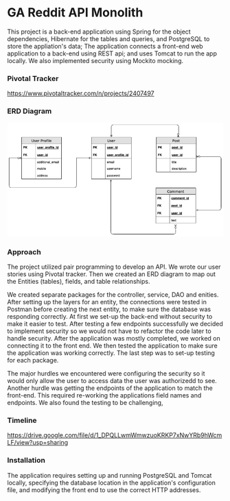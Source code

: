 # GA Reddit API Monolith

This project is a back-end application using Spring for the object dependencies, Hibernate for the tables and queries, and PostgreSQL to store the appliation's data; The application connects a front-end web application to a back-end using REST api; and uses Tomcat to run the app locally.  We also implemented security using Mockito mocking.

### Pivotal Tracker

https://www.pivotaltracker.com/n/projects/2407497

### ERD Diagram
![Image of ERD](https://github.com/magfurulabeer/ga-reddit-api-monolith/blob/master/erd.png)

### Approach

The project utilized pair programming to develop an API.  We wrote our user stories using Pivotal tracker. Then we created an ERD diagram to map out the Entities (tables), fields, and table relationships.

We created separate packages for the controller, service, DAO and enities. After setting up the layers for an entity, the connections were tested in Postman before creating the next entity, to make sure the database was responding correctly.  At first we set-up the back-end without security to make it easier to test.  After testing a few endpoints successfully we decided to implement security so we would not have to refactor the code later to handle security.  After the application was mostly completed, we worked on connecting it to the front end.  We then tested the application to make sure the application was working correctly.  The last step was to set-up testing for each package.

The major hurdles we encountered were configuring the security so it would only allow the user to access data the user was authorizedd to see. Another hurdle was getting the endpoints of the application to match the front-end.  This required re-working the applications field names and endpoints.  We also found the testing to be challenging,

### Timeline
https://drive.google.com/file/d/1_DPQLLwmWmwzuoKRKP7xNwYRb9hWcmLF/view?usp=sharing

### Installation
The application requires setting up and running PostgreSQL and Tomcat locally, specifying the database location in the application's configuration file, and modifying the front end to use the correct HTTP addresses.
